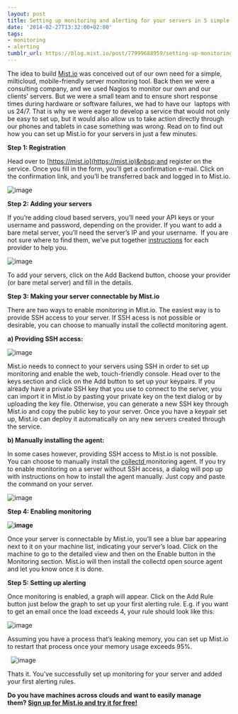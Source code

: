 ```yaml
---
layout: post
title: Setting up monitoring and alerting for your servers in 5 simple steps
date: '2014-02-27T13:32:00+02:00'
tags:
- monitoring
- alerting
tumblr_url: https://blog.mist.io/post/77999688959/setting-up-monitoring-and-alerting-for-your
---
```

The idea to build&nbsp;[Mist.io](https://mist.io)&nbsp;was conceived out of our own need for a simple, milticloud, mobile-friendly server monitoring tool. Back then we were a consulting company, and we used Nagios to monitor our own and our clients’ servers. But we were a small team and to ensure short response times during hardware or software failures, we had to have our &nbsp;laptops with us 24/7. That is why we were eager to develop a service that would not only be easy to set up, but it would also allow us to take action directly through our phones and tablets in case something was wrong. Read on to find out how you can set up Mist.io for your servers in just a few minutes.

**Step 1: Registration**

Head over to&nbsp;[https://mist.io](https://mist.io)&nbsp;and register on the service. Once you fill in the form, you’ll get a confirmation e-mail. Click on the confirmation link, and you’ll be transferred back and logged in to Mist.io.

![image](/images/tumblr-images/tumblr_inline_n1nizeL6v21rgqrs8.jpg)

**Step 2: Adding your servers**

If you’re adding cloud based servers, you’ll need your API keys or your username and password, depending on the provider. If you want to add a bare metal server, you’ll need the server’s IP and your username. &nbsp;If you are not sure where to find them, we’ve put together&nbsp;[instructions](https://mistio.zendesk.com/hc/en-us/sections/200064458-Backends)&nbsp;for each provider to help you.

![image](/images/tumblr-images/tumblr_inline_n1l9efjCPR1rgqrs8.jpg)

To add your servers, click on the Add Backend button, choose your provider (or bare metal server) and fill in the details.

**Step 3: Making your server connectable by Mist.io**

There are two ways to enable monitoring in MIst.io. The easiest way is to provide SSH access to your server. If SSH acess is not possible or desirable, you can choose to manually install the collectd monitoring agent.

**a) Providing SSH access:**

![image](/images/tumblr-images/tumblr_inline_n1l9gi37A61rgqrs8.jpg)

Mist.io needs to connect to your servers using SSH in order to set up monitoring and enable the web, touch-friendly console. Head over to the keys section and click on the Add button to set up your keypairs. If you already have a private SSH key that you use to connect to the server, you can import it in Mist.io by pasting your private key on the text dialog or by uploading the key file. Otherwise, you can generate a new SSH key through Mist.io and copy the public key to your server. Once you have a keypair set up, Mist.io can deploy it automatically on any new servers created through the service.

**b) Manually installing the agent:**

In some cases however, providing SSH access to Mist.io is not possible. You can choose to manually install the&nbsp;[collectd&nbsp;](http://collectd.org/)monitoring agent. If you try to enable monitoring on a server without SSH access, a dialog will pop up with instructions on how to install the agent manually. Just copy and paste the command on your server.

![image](/images/tumblr-images/tumblr_inline_n3cu4eiT4Z1rgqrs8.jpg)

**Step 4: Enabling monitoring**

**![image](/images/tumblr-images/tumblr_inline_n1l9gwizwT1rgqrs8.jpg)**

Once your server is connectable by Mist.io, you’ll see a blue bar&nbsp;appearing next to it on your machine list, indicating your server’s load. Click on the machine to go to the detailed view and then on the Enable button in the Monitoring section. Mist.io will then install the collectd open source agent and let you know once it is done.

**Step 5: Setting up alerting**

Once monitoring is enabled, a graph will appear. Click on the Add Rule button just below the graph to set up your first alerting rule.&nbsp;E.g. if you want to get an email once the load exceeds 4, your rule should look like this:

![image](/images/tumblr-images/tumblr_inline_n1njnakSwi1rgqrs8.jpg)

Assuming you have a process that’s leaking memory, you can set up Mist.io to restart that process once your memory usage exceeds 95%.

&nbsp; ![image](/images/tumblr-images/tumblr_inline_n1l9lbiCJh1rgqrs8.jpg)

Thats it. You’ve successfully set up monitoring for your server and added your first alerting rules.

**Do you have machines across clouds and want to easily manage them?&nbsp;[Sign up for Mist.io and try it for free!](https://mist.io/)**

